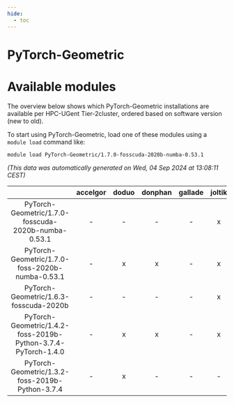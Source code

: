 ```yaml
---
hide:
  - toc
---
```


PyTorch-Geometric
=================

# Available modules


The overview below shows which PyTorch-Geometric installations are available per HPC-UGent Tier-2cluster, ordered based on software version (new to old).

To start using PyTorch-Geometric, load one of these modules using a `module load` command like:

```shell
module load PyTorch-Geometric/1.7.0-fosscuda-2020b-numba-0.53.1
```

*(This data was automatically generated on Wed, 04 Sep 2024 at 13:08:11 CEST)*  

| |accelgor|doduo|donphan|gallade|joltik|shinx|skitty|
| :---: | :---: | :---: | :---: | :---: | :---: | :---: | :---: |
|PyTorch-Geometric/1.7.0-fosscuda-2020b-numba-0.53.1|-|-|-|-|x|-|-|
|PyTorch-Geometric/1.7.0-foss-2020b-numba-0.53.1|-|x|x|-|x|-|x|
|PyTorch-Geometric/1.6.3-fosscuda-2020b|-|-|-|-|x|-|-|
|PyTorch-Geometric/1.4.2-foss-2019b-Python-3.7.4-PyTorch-1.4.0|-|x|x|-|x|-|x|
|PyTorch-Geometric/1.3.2-foss-2019b-Python-3.7.4|-|x|-|-|-|-|x|
